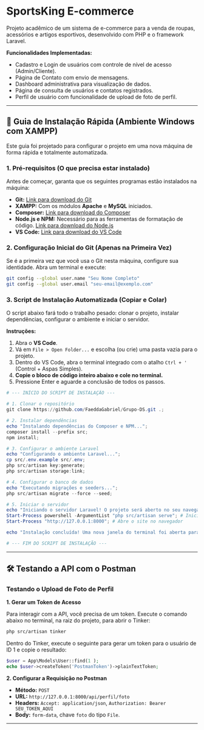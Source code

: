 # SportsKing E-commerce

Projeto acadêmico de um sistema de e-commerce para a venda de roupas, acessórios e artigos esportivos, desenvolvido com PHP e o framework Laravel.

**Funcionalidades Implementadas:**
*   Cadastro e Login de usuários com controle de nível de acesso (Admin/Cliente).
*   Página de Contato com envio de mensagens.
*   Dashboard administrativa para visualização de dados.
*   Página de consulta de usuários e contatos registrados.
*   Perfil de usuário com funcionalidade de upload de foto de perfil.

---

## 🚀 Guia de Instalação Rápida (Ambiente Windows com XAMPP)

Este guia foi projetado para configurar o projeto em uma nova máquina de forma rápida e totalmente automatizada.

### 1. Pré-requisitos (O que precisa estar instalado)

Antes de começar, garanta que os seguintes programas estão instalados na máquina:
*   **Git:** [Link para download do Git](https://git-scm.com/downloads )
*   **XAMPP:** Com os módulos **Apache** e **MySQL** iniciados.
*   **Composer:** [Link para download do Composer](https://getcomposer.org/download/ )
*   **Node.js e NPM:** Necessário para as ferramentas de formatação de código. [Link para download do Node.js](https://nodejs.org/en/ )
*   **VS Code:** [Link para download do VS Code](https://code.visualstudio.com/ )

### 2. Configuração Inicial do Git (Apenas na Primeira Vez)

Se é a primeira vez que você usa o Git nesta máquina, configure sua identidade. Abra um terminal e execute:
```bash
git config --global user.name "Seu Nome Completo"
git config --global user.email "seu-email@exemplo.com"
```

### 3. Script de Instalação Automatizada (Copiar e Colar)

O script abaixo fará todo o trabalho pesado: clonar o projeto, instalar dependências, configurar o ambiente e iniciar o servidor.

**Instruções:**
1.  Abra o **VS Code**.
2.  Vá em `File > Open Folder...` e escolha (ou crie) uma pasta vazia para o projeto.
3.  Dentro do VS Code, abra o terminal integrado com o atalho `Ctrl + '` (Control + Aspas Simples).
4.  **Copie o bloco de código inteiro abaixo e cole no terminal.**
5.  Pressione Enter e aguarde a conclusão de todos os passos.

```powershell
# --- INÍCIO DO SCRIPT DE INSTALAÇÃO ---

# 1. Clonar o repositório
git clone https://github.com/FaeddaGabriel/Grupo-DS.git .;

# 2. Instalar dependências
echo "Instalando dependências do Composer e NPM...";
composer install --prefix src;
npm install;

# 3. Configurar o ambiente Laravel
echo "Configurando o ambiente Laravel...";
cp src/.env.example src/.env;
php src/artisan key:generate;
php src/artisan storage:link;

# 4. Configurar o banco de dados
echo "Executando migrações e seeders...";
php src/artisan migrate --force --seed;

# 5. Iniciar o servidor
echo "Iniciando o servidor Laravel! O projeto será aberto no seu navegador.";
Start-Process powershell -ArgumentList "php src/artisan serve"; # Inicia o Laravel (backend ) em uma nova janela.
Start-Process "http://127.0.0.1:8000"; # Abre o site no navegador

echo "Instalação concluída! Uma nova janela do terminal foi aberta para o servidor.";

# --- FIM DO SCRIPT DE INSTALAÇÃO ---
```

---

## 🛠️ Testando a API com o Postman

### Testando o Upload de Foto de Perfil

**1. Gerar um Token de Acesso**

Para interagir com a API, você precisa de um token. Execute o comando abaixo no terminal, na raiz do projeto, para abrir o Tinker:
```bash
php src/artisan tinker
```
Dentro do Tinker, execute o seguinte para gerar um token para o usuário de ID 1 e copie o resultado:
```php
$user = App\Models\User::find(1 );
echo $user->createToken('PostmanToken')->plainTextToken;
```

**2. Configurar a Requisição no Postman**
*   **Método:** `POST`
*   **URL:** `http://127.0.0.1:8000/api/perfil/foto`
*   **Headers:** `Accept: application/json`, `Authorization: Bearer SEU_TOKEN_AQUI`
*   **Body:** `form-data`, chave `foto` do tipo `File`.

---
